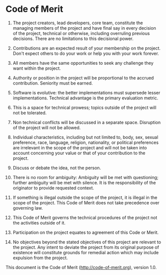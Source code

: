 # Code of Merit

1. The project creators, lead developers, core team, constitute the managing members of the project and have final say in every decision of the project, technical or otherwise, including overruling previous decisions. There are no limitations to this decisional power.

2. Contributions are an expected result of your membership on the project. Don't expect others to do your work or help you with your work forever.

3. All members have the same opportunities to seek any challenge they want within the project.

4. Authority or position in the project will be proportional to the accrued contribution. Seniority must be earned.

5. Software is evolutive: the better implementations must supersede lesser implementations. Technical advantage is the primary evaluation metric.

6. This is a space for technical prowess; topics outside of the project will not be tolerated.

7. Non technical conflicts will be discussed in a separate space. Disruption of the project will not be allowed.

8. Individual characteristics, including but not limited to, body, sex, sexual preference, race, language, religion, nationality, or political preferences are irrelevant in the scope of the project and will not be taken into account concerning your value or that of your contribution to the project.

9. Discuss or debate the idea, not the person.

10. There is no room for ambiguity: Ambiguity will be met with questioning; further ambiguity will be met with silence. It is the responsibility of the originator to provide requested context.

11. If something is illegal outside the scope of the project, it is illegal in the scope of the project. This Code of Merit does not take precedence over governing law.

12. This Code of Merit governs the technical procedures of the project not the activities outside of it.

13. Participation on the project equates to agreement of this Code or Merit.

14. No objectives beyond the stated objectives of this project are relevant to the project. Any intent to deviate the project from its original purpose of existence will constitute grounds for remedial action which may include expulsion from the project.

This document is the Code of Merit (http://code-of-merit.org), version 1.0.